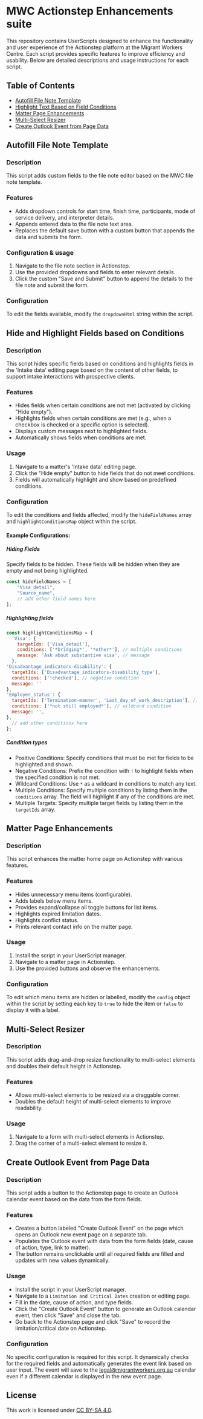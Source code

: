 # MWC Actionstep Enhancements suite

This repository contains UserScripts designed to enhance the functionality and user experience of the Actionstep platform at the Migrant Workers Centre. Each script provides specific features to improve efficiency and usability. Below are detailed descriptions and usage instructions for each script.

## Table of Contents
- [Autofill File Note Template](#autofill-file-note-template)
- [Highlight Text Based on Field Conditions](#highlight-text-based-on-field-conditions)
- [Matter Page Enhancements](#matter-page-enhancements)
- [Multi-Select Resizer](#multi-select-resizer)
- [Create Outlook Event from Page Data](#create-outlook-event-from-page-data)

## Autofill File Note Template

### Description
This script adds custom fields to the file note editor based on the MWC file note template.

### Features
- Adds dropdown controls for start time, finish time, participants, mode of service delivery, and interpreter details.
- Appends entered data to the file note text area.
- Replaces the default save button with a custom button that appends the data and submits the form.

### Configuration & usage
1. Navigate to the file note section in Actionstep.
2. Use the provided dropdowns and fields to enter relevant details.
3. Click the custom "Save and Submit" button to append the details to the file note and submit the form.

### Configuration
To edit the fields available, modify the `dropdownHtml` string within the script.

## Hide and Highlight Fields based on Conditions

### Description
This script hides specific fields based on conditions and highlights fields in the 'Intake data' editing page based on the content of other fields, to support intake interactions with prospective clients.

### Features
- Hides fields when certain conditions are not met (activated by clicking "Hide empty").
- Highlights fields when certain conditions are met (e.g., when a checkbox is checked or a specific option is selected).
- Displays custom messages next to highlighted fields.
- Automatically shows fields when conditions are met.

### Usage
1. Navigate to a matter's 'Intake data' editing page.
2. Click the "Hide empty" button to hide fields that do not meet conditions.
3. Fields will automatically highlight and show based on predefined conditions.

### Configuration
To edit the conditions and fields affected, modify the `hideFieldNames` array and `highlightConditionsMap` object within the script.

#### Example Configurations:
##### Hiding Fields
Specify fields to be hidden. These fields will be hidden when they are empty and not being highlighted.
```javascript
const hideFieldNames = [
    "Visa_detail",
    "Source_name",
    // add other field names here
];
```
##### Highlighting fields
  ```javascript
  const highlightConditionsMap = {
    'Visa': {
      targetIds: ['Visa_detail'],
      conditions: ['*bridging*', '*other*'], // multiple conditions
      message: 'Ask about substantive visa', // message
    },
  'Disadvantage_indicators-disability': {
    targetIds: ['Disadvantage_indicators-disability_type'],
    conditions: ['!checked'], // negative condition
    message: ''
  },
  'Employer_status': {
    targetIds: ['Termination-manner', 'Last_day_of_work_description'], // multiple targetIds
    conditions: ['*not still employed*'], // wildcard condition
    message: '',
  },
    // add other conditions here
  };
  ```
##### Condition types
- Positive Conditions: Specify conditions that must be met for fields to be highlighted and shown.
- Negative Conditions: Prefix the condition with `!` to highlight fields when the specified condition is not met.
- Wildcard Conditions: Use `*` as a wildcard in conditions to match any text.
- Multiple Conditions: Specify multiple conditions by listing them in the `conditions` array. The field will highlight if any of the conditions are met.
- Multiple Targets: Specify multiple target fields by listing them in the `targetIds` array.

## Matter Page Enhancements

### Description
This script enhances the matter home page on Actionstep with various features.

### Features
- Hides unnecessary menu items (configurable).
- Adds labels below menu items.
- Provides expand/collapse all toggle buttons for list items.
- Highlights expired limitation dates.
- Highlights conflict status.
- Prints relevant contact info on the matter page.

### Usage
1. Install the script in your UserScript manager.
2. Navigate to a matter page in Actionstep.
3. Use the provided buttons and observe the enhancements.

### Configuration
To edit which menu items are hidden or labelled, modify the `config` object within the script by setting each key to `true` to hide the item or `false` to display it with a label.

## Multi-Select Resizer

### Description
This script adds drag-and-drop resize functionality to multi-select elements and doubles their default height in Actionstep.

### Features
- Allows multi-select elements to be resized via a draggable corner.
- Doubles the default height of multi-select elements to improve readability.

### Usage
1. Navigate to a form with multi-select elements in Actionstep.
2. Drag the corner of a multi-select element to resize it.

## Create Outlook Event from Page Data

### Description
This script adds a button to the Actionstep page to create an Outlook calendar event based on the data from the form fields.

### Features
- Creates a button labeled "Create Outlook Event" on the page which opens an Outlook new event page on a separate tab.
- Populates the Outlook event with data from the form fields (date, cause of action, type, link to matter).
- The button remains unclickable until all required fields are filled and updates with new values dynamically.

### Usage
- Install the script in your UserScript manager.
- Navigate to a `Limitation and Critical Dates` creation or editing page.
- Fill in the date, cause of action, and type fields.
- Click the "Create Outlook Event" button to generate an Outlook calendar event, then click "Save" and close the tab.
- Go back to the Actionstep page and click "Save" to record the limitation/critical date on Actionstep.

### Configuration
No specific configuration is required for this script. It dynamically checks for the required fields and automatically generates the event link based on user input. The event will save to the legal@migrantworkers.org.au calendar even if a different calendar is displayed in the new event page.

## License
This work is licensed under [CC BY-SA 4.0](https://creativecommons.org/licenses/by-sa/4.0/).

